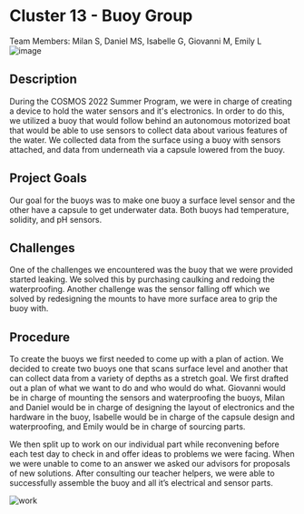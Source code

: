 # Cluster 13 - Buoy Group
Team Members: Milan S, Daniel MS, Isabelle G, Giovanni M, Emily L
![image](https://user-images.githubusercontent.com/70926137/182910759-7c8068af-c3fb-430e-a724-e5bbc3578134.png)



## Description
During the COSMOS 2022 Summer Program, we were in charge of creating a device to hold the water sensors and it's electronics. In order to do this, we utilized a buoy that would follow behind an autonomous motorized boat that would be able to use sensors to collect data about various features of the water. We collected data from the surface using a buoy with sensors attached, and data from underneath via a capsule lowered from the buoy. 


## Project Goals
Our goal for the buoys was to make one buoy a surface level sensor and the other have a capsule to get underwater data. Both buoys had temperature, solidity, and pH sensors. 


## Challenges
One of the challenges we encountered was the buoy that we were provided started leaking. We solved this by purchasing caulking and redoing the waterproofing. Another challenge was the sensor falling off which we solved by redesigning the mounts to have more surface area to grip the buoy with.


## Procedure
To create the buoys we first needed to come up with a plan of action. We decided to create two buoys one that scans surface level and another that can collect data from a variety of depths as a stretch goal. We first drafted out a plan of what we want to do and who would do what. Giovanni would be in charge of mounting the sensors and waterproofing the buoys, Milan and Daniel would be in charge of designing the layout of electronics and the hardware in the buoy, Isabelle would be in charge of the capsule design and waterproofing, and Emily would be in charge of sourcing parts. 

We then split up to work on our individual part while reconvening before each test day to check in and offer ideas to problems we were facing. When we were unable to come to an answer we asked our advisors for proposals of new solutions. After consulting our teacher helpers, we were able to successfully assemble the buoy and all it’s electrical and sensor parts. 

![work](https://github.com/jmtritch/COSMOS22-Cluster13/blob/buoy/2-buoy/student-working.png)

